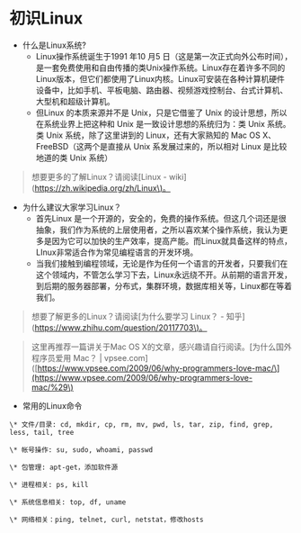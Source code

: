 # 初识Linux

* 什么是Linux系统?
  * Linux操作系统诞生于1991 年10 月5 日（这是第一次正式向外公布时间），是一套免费使用和自由传播的类Unix操作系统。Linux存在着许多不同的Linux版本，但它们都使用了Linux内核。Linux可安装在各种计算机硬件设备中，比如手机、平板电脑、路由器、视频游戏控制台、台式计算机、大型机和超级计算机。
  * 但Linux 的本质来源并不是 Unix，只是它借鉴了 Unix 的设计思想，所以在系统业界上把这种和 Unix 是一致设计思想的系统归为：类 Unix 系统。类 Unix 系统，除了这里讲到的 Linux，还有大家熟知的 Mac OS X、FreeBSD（这两个是直接从 Unix 系发展过来的，所以相对 Linux 是比较地道的类 Unix 系统）

> 想要更多的了解Linux？请阅读\[Linux - wiki\]\([https://zh.wikipedia.org/zh/Linux\)。](https://zh.wikipedia.org/zh/Linux%29。)

* 为什么建议大家学习Linux？
  * 首先Linux 是一个开源的，安全的，免费的操作系统。但这几个词还是很抽象，我们作为系统的上层使用者，之所以喜欢某个操作系统，我认为更多是因为它可以加快的生产效率，提高产能。而Linux就具备这样的特点，LInux非常适合作为常见编程语言的开发环境。
  * 当我们接触到编程领域，无论是作为任何一个语言的开发者，只要我们在这个领域内，不管怎么学习下去，Linux永远绕不开。从前期的语言开发，到后期的服务器部署，分布式，集群环境，数据库相关等，Linux都在等着我们。

> 想要了解更多的Linux？请阅读\[为什么要学习 Linux？ - 知乎\]\([https://www.zhihu.com/question/20117703\)。](https://www.zhihu.com/question/20117703%29。)

> 这里再推荐一篇讲关于Mac OS X的文章，感兴趣请自行阅读。\[为什么国外程序员爱用 Mac？ \| vpsee.com\]\([https://www.vpsee.com/2009/06/why-programmers-love-mac/\](https://www.vpsee.com/2009/06/why-programmers-love-mac/%29\)

* 常用的Linux命令

```
\* 文件/目录: cd, mkdir, cp, rm, mv, pwd, ls, tar, zip, find, grep, less, tail, tree

\* 帐号操作: su, sudo, whoami, passwd

\* 包管理: apt-get，添加软件源

\* 进程相关: ps, kill

\* 系统信息相关: top, df, uname

\* 网络相关：ping, telnet, curl, netstat，修改hosts
```



